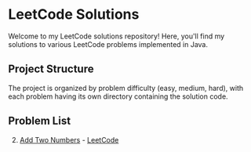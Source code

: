 # LeetCode Solutions

Welcome to my LeetCode solutions repository! Here, you'll find my solutions to various LeetCode problems implemented in Java.

## Project Structure

The project is organized by problem difficulty (easy, medium, hard), with each problem having its own directory containing the solution code.

## Problem List

2. [Add Two Numbers](src/pl/mbaracz/leetcode/medium/Problem2.java) - [LeetCode](https://leetcode.com/problems/add-two-numbers/)

